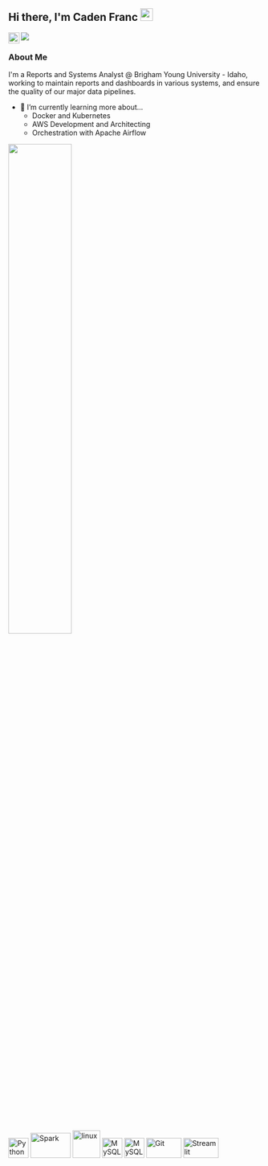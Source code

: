 ## Hi there, I'm Caden Franc <img src="https://media.giphy.com/media/hvRJCLFzcasrR4ia7z/giphy.gif" width="25px">

<a href="https://www.linkedin.com/in/caden-franc-cf/">
  <img align="left" alt="Caden's LinkedIn" width="22px" src="https://raw.githubusercontent.com/peterthehan/peterthehan/master/assets/linkedin.svg" />
</a>

![](https://visitor-badge.glitch.me/badge?page_id=cadenfranc.cadenfranc)

### About Me
I'm a Reports and Systems Analyst @ Brigham Young University - Idaho, working to maintain reports and dashboards in various systems, and ensure the quality of our major data pipelines. 

- 🌱 I’m currently learning more about...
	- Docker and Kubernetes
	- AWS Development and Architecting
	- Orchestration with Apache Airflow

<img height="50%" width="auto" src ="https://github-readme-stats.vercel.app/api/top-langs/?username=cadenfranc&layout=compact&hide_border=true&theme=dark&bg_color=00000000&langs_count=6">

<p>
	<img title="Python" alt="Python" src="https://raw.githubusercontent.com/Thomas-George-T/Thomas-George-T/master/assets/python.svg" width="40" height="40" />
	<img title="Spark" alt="Spark" src="https://raw.githubusercontent.com/Thomas-George-T/Thomas-George-T/master/assets/apache_spark.svg" width="80" height="50" />
	<img title="R" alt="linux" src="https://raw.githubusercontent.com/Thomas-George-T/Thomas-George-T/master/assets/r-lang.svg" width="55" />
	<img title="MySQL" alt="MySQL" src="https://raw.githubusercontent.com/Thomas-George-T/Thomas-George-T/master/assets/mysql.svg" width="40" height="40" />
	<img title="Power BI" alt="MySQL" src="https://github.com/marclelijveld/Power-BI-Icons/blob/main/PNG/PowerBI.png" width="40" height="40" />
	<img title="Git" alt="Git" src="https://raw.githubusercontent.com/Thomas-George-T/Thomas-George-T/master/assets/git.svg" width="70" height="40" />
	<img title="Streamlit" alt="Streamlit" src="https://streamlit.io/images/brand/streamlit-mark-color.svg" width="70" height="40" />
	
</p>

